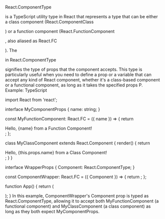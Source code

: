 React.ComponentType<P> is a TypeScript utility type in React that represents a type that can be either a class component (React.ComponentClass<P>) or a function component (React.FunctionComponent<P>, also aliased as React.FC<P>). The <P> in React.ComponentType<P> signifies the type of props that the component accepts. 
This type is particularly useful when you need to define a prop or a variable that can accept any kind of React component, whether it's a class-based component or a functional component, as long as it takes the specified props P.
Example:
TypeScript

import React from 'react';

interface MyComponentProps {
  name: string;
}

const MyFunctionComponent: React.FC<MyComponentProps> = ({ name }) => {
  return <div>Hello, {name} from a Function Component!</div>;
};

class MyClassComponent extends React.Component<MyComponentProps> {
  render() {
    return <div>Hello, {this.props.name} from a Class Component!</div>;
  }
}

interface WrapperProps {
  Component: React.ComponentType<MyComponentProps>;
}

const ComponentWrapper: React.FC<WrapperProps> = ({ Component }) => {
  return <Component name="World" />;
};

function App() {
  return (
    <div>
      <ComponentWrapper Component={MyFunctionComponent} />
      <ComponentWrapper Component={MyClassComponent} />
    </div>
  );
}
In this example, ComponentWrapper's Component prop is typed as React.ComponentType<MyComponentProps>, allowing it to accept both MyFunctionComponent (a functional component) and MyClassComponent (a class component) as long as they both expect MyComponentProps.